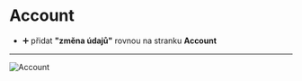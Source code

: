 # Account
- ➕ přidat **"změna údajů"** rovnou na stranku **Account**

<hr>

![Account](https://user-images.githubusercontent.com/59166385/170218356-91114ec3-b707-45a7-bffe-2607574f9490.png)



